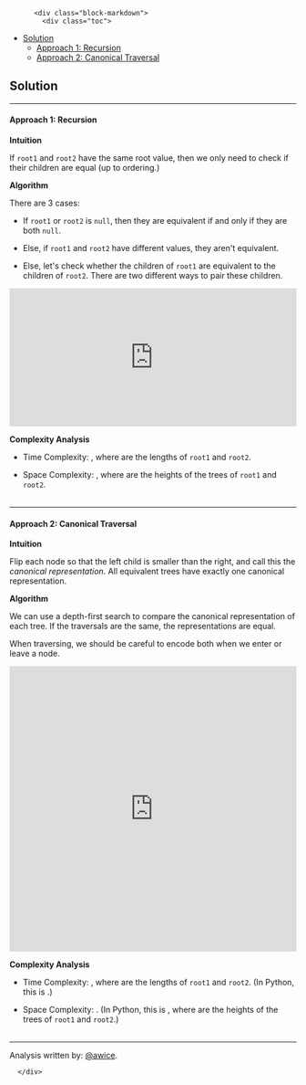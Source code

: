<div class="article-body">
        
          <div class="block-markdown">
            <div class="toc">
<ul>
<li><a href="#solution">Solution</a><ul>
<li><a href="#approach-1-recursion">Approach 1: Recursion</a></li>
<li><a href="#approach-2-canonical-traversal">Approach 2: Canonical Traversal</a></li>
</ul>
</li>
</ul>
</div>
<h2 id="solution">Solution</h2>
<hr>
<h4 id="approach-1-recursion">Approach 1: Recursion</h4>
<p><strong>Intuition</strong></p>
<p>If <code>root1</code> and <code>root2</code> have the same root value, then we only need to check if their children are equal (up to ordering.)</p>
<p><strong>Algorithm</strong></p>
<p>There are 3 cases:</p>
<ul>
<li>
<p>If <code>root1</code> or <code>root2</code> is <code>null</code>, then they are equivalent if and only if they are both <code>null</code>.</p>
</li>
<li>
<p>Else, if <code>root1</code> and <code>root2</code> have different values, they aren't equivalent.</p>
</li>
<li>
<p>Else, let's check whether the children of <code>root1</code> are equivalent to the children of <code>root2</code>.  There are two different ways to pair these children.</p>
</li>
</ul>
<iframe src="https://leetcode.com/playground/wjoLqdDo/shared" frameborder="0" width="100%" height="242" name="wjoLqdDo"></iframe>

<p><strong>Complexity Analysis</strong></p>
<ul>
<li>
<p>Time Complexity:  <script type="math/tex; mode=display">O(min(N_1, N_2))</script>, where <script type="math/tex; mode=display">N_1, N_2</script> are the lengths of <code>root1</code> and <code>root2</code>.</p>
</li>
<li>
<p>Space Complexity:  <script type="math/tex; mode=display">O(min(H_1, H_2))</script>, where <script type="math/tex; mode=display">H_1, H_2</script> are the heights of the trees of <code>root1</code> and <code>root2</code>.
<br>
<br></p>
</li>
</ul>
<hr>
<h4 id="approach-2-canonical-traversal">Approach 2: Canonical Traversal</h4>
<p><strong>Intuition</strong></p>
<p>Flip each node so that the left child is smaller than the right, and call this the <em>canonical representation</em>.  All equivalent trees have exactly one canonical representation.</p>
<p><strong>Algorithm</strong></p>
<p>We can use a depth-first search to compare the canonical representation of each tree.  If the traversals are the same, the representations are equal.</p>
<p>When traversing, we should be careful to encode both when we enter or leave a node.</p>
<iframe src="https://leetcode.com/playground/PZJH2Hcn/shared" frameborder="0" width="100%" height="500" name="PZJH2Hcn"></iframe>

<p><strong>Complexity Analysis</strong></p>
<ul>
<li>
<p>Time Complexity:  <script type="math/tex; mode=display">O(N_1 + N_2)</script>, where <script type="math/tex; mode=display">N_1, N_2</script> are the lengths of <code>root1</code> and <code>root2</code>.  (In Python, this is <script type="math/tex; mode=display">\min(N_1, N_2)</script>.)</p>
</li>
<li>
<p>Space Complexity:  <script type="math/tex; mode=display">O(N_1 + N_2)</script>.  (In Python, this is <script type="math/tex; mode=display">\min(H_1, H_2)</script>, where <script type="math/tex; mode=display">H_1, H_2</script> are the heights of the trees of <code>root1</code> and <code>root2</code>.)
<br>
<br></p>
</li>
</ul>
<hr>
<p>Analysis written by: <a href="https://leetcode.com/awice">@awice</a>.</p>
          </div>
        
      </div>